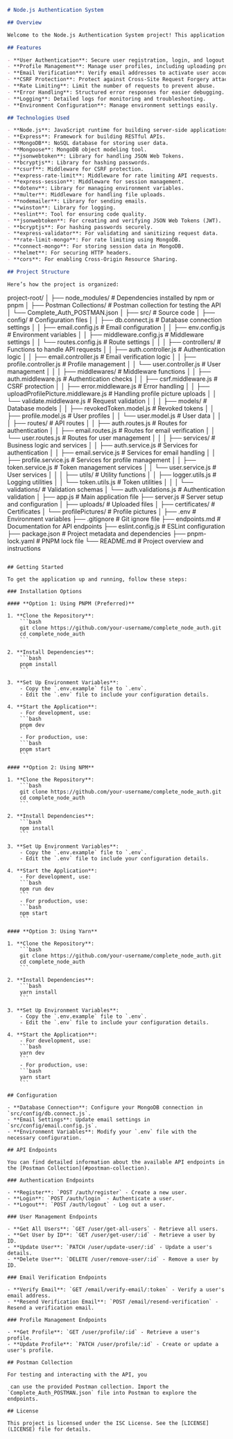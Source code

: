 ```markdown
# Node.js Authentication System

## Overview

Welcome to the Node.js Authentication System project! This application is designed to handle user authentication, profile management, and email verification. It uses modern technologies and best practices to ensure a secure and efficient system.

## Features

- **User Authentication**: Secure user registration, login, and logout using JWT (JSON Web Tokens).
- **Profile Management**: Manage user profiles, including uploading profile pictures.
- **Email Verification**: Verify email addresses to activate user accounts.
- **CSRF Protection**: Protect against Cross-Site Request Forgery attacks.
- **Rate Limiting**: Limit the number of requests to prevent abuse.
- **Error Handling**: Structured error responses for easier debugging.
- **Logging**: Detailed logs for monitoring and troubleshooting.
- **Environment Configuration**: Manage environment settings easily.

## Technologies Used

- **Node.js**: JavaScript runtime for building server-side applications.
- **Express**: Framework for building RESTful APIs.
- **MongoDB**: NoSQL database for storing user data.
- **Mongoose**: MongoDB object modeling tool.
- **jsonwebtoken**: Library for handling JSON Web Tokens.
- **bcryptjs**: Library for hashing passwords.
- **csurf**: Middleware for CSRF protection.
- **express-rate-limit**: Middleware for rate limiting API requests.
- **express-session**: Middleware for session management.
- **dotenv**: Library for managing environment variables.
- **multer**: Middleware for handling file uploads.
- **nodemailer**: Library for sending emails.
- **winston**: Library for logging.
- **eslint**: Tool for ensuring code quality.
- **jsonwebtoken**: For creating and verifying JSON Web Tokens (JWT).
- **bcryptjs**: For hashing passwords securely.
- **express-validator**: For validating and sanitizing request data.
- **rate-limit-mongo**: For rate limiting using MongoDB.
- **connect-mongo**: For storing session data in MongoDB.
- **helmet**: For securing HTTP headers.
- **cors**: For enabling Cross-Origin Resource Sharing.

## Project Structure

Here’s how the project is organized:

```
project-root/
│
├── node_modules/                 # Dependencies installed by npm or pnpm
│
├── Postman Collections/          # Postman collection for testing the API
│   └── Complete_Auth_POSTMAN.json
│
├── src/                          # Source code
│   ├── config/                   # Configuration files
│   │   ├── db.connect.js         # Database connection settings
│   │   ├── email.config.js       # Email configuration
│   │   ├── env.config.js         # Environment variables
│   │   ├── middleware.config.js  # Middleware settings
│   │   └── routes.config.js      # Route settings
│   │
│   ├── controllers/             # Functions to handle API requests
│   │   ├── auth.controller.js    # Authentication logic
│   │   ├── email.controller.js   # Email verification logic
│   │   ├── profile.controller.js # Profile management
│   │   └── user.controller.js    # User management
│   │
│   ├── middlewares/             # Middleware functions
│   │   ├── auth.middleware.js    # Authentication checks
│   │   ├── csrf.middleware.js    # CSRF protection
│   │   ├── error.middleware.js   # Error handling
│   │   ├── uploadProfilePicture.middleware.js # Handling profile picture uploads
│   │   └── validate.middleware.js # Request validation
│   │
│   ├── models/                  # Database models
│   │   ├── revokedToken.model.js # Revoked tokens
│   │   ├── profile.model.js      # User profiles
│   │   └── user.model.js         # User data
│   │
│   ├── routes/                  # API routes
│   │   ├── auth.routes.js        # Routes for authentication
│   │   ├── email.routes.js       # Routes for email verification
│   │   └── user.routes.js        # Routes for user management
│   │
│   ├── services/                # Business logic and services
│   │   ├── auth.service.js       # Services for authentication
│   │   ├── email.service.js      # Services for email handling
│   │   ├── profile.service.js    # Services for profile management
│   │   ├── token.service.js      # Token management services
│   │   └── user.service.js       # User services
│   │
│   ├── utils/                   # Utility functions
│   │   ├── logger.utils.js       # Logging utilities
│   │   └── token.utils.js        # Token utilities
│   │
│   └── validations/             # Validation schemas
│       └── auth.validations.js   # Authentication validation
│
├── app.js                       # Main application file
├── server.js                    # Server setup and configuration
│
├── uploads/                     # Uploaded files
│   ├── certificates/            # Certificates
│   └── profilePictures/         # Profile pictures
│
├── .env                         # Environment variables
├── .gitignore                    # Git ignore file
├── endpoints.md                 # Documentation for API endpoints
├── eslint.config.js             # ESLint configuration
├── package.json                 # Project metadata and dependencies
├── pnpm-lock.yaml               # PNPM lock file
└── README.md                    # Project overview and instructions
```

## Getting Started

To get the application up and running, follow these steps:

### Installation Options

#### **Option 1: Using PNPM (Preferred)**

1. **Clone the Repository**:
    ```bash
    git clone https://github.com/your-username/complete_node_auth.git
    cd complete_node_auth
    ```

2. **Install Dependencies**:
    ```bash
    pnpm install
    ```

3. **Set Up Environment Variables**:
    - Copy the `.env.example` file to `.env`.
    - Edit the `.env` file to include your configuration details.

4. **Start the Application**:
    - For development, use:
    ```bash
    pnpm dev
    ```
    - For production, use:
    ```bash
    pnpm start
    ```

#### **Option 2: Using NPM**

1. **Clone the Repository**:
    ```bash
    git clone https://github.com/your-username/complete_node_auth.git
    cd complete_node_auth
    ```

2. **Install Dependencies**:
    ```bash
    npm install
    ```

3. **Set Up Environment Variables**:
    - Copy the `.env.example` file to `.env`.
    - Edit the `.env` file to include your configuration details.

4. **Start the Application**:
    - For development, use:
    ```bash
    npm run dev
    ```
    - For production, use:
    ```bash
    npm start
    ```

#### **Option 3: Using Yarn**

1. **Clone the Repository**:
    ```bash
    git clone https://github.com/your-username/complete_node_auth.git
    cd complete_node_auth
    ```

2. **Install Dependencies**:
    ```bash
    yarn install
    ```

3. **Set Up Environment Variables**:
    - Copy the `.env.example` file to `.env`.
    - Edit the `.env` file to include your configuration details.

4. **Start the Application**:
    - For development, use:
    ```bash
    yarn dev
    ```
    - For production, use:
    ```bash
    yarn start
    ```

## Configuration

- **Database Connection**: Configure your MongoDB connection in `src/config/db.connect.js`.
- **Email Settings**: Update email settings in `src/config/email.config.js`.
- **Environment Variables**: Modify your `.env` file with the necessary configuration.

## API Endpoints

You can find detailed information about the available API endpoints in the [Postman Collection](#postman-collection).

### Authentication Endpoints

- **Register**: `POST /auth/register` - Create a new user.
- **Login**: `POST /auth/login` - Authenticate a user.
- **Logout**: `POST /auth/logout` - Log out a user.

### User Management Endpoints

- **Get All Users**: `GET /user/get-all-users` - Retrieve all users.
- **Get User by ID**: `GET /user/get-user/:id` - Retrieve a user by ID.
- **Update User**: `PATCH /user/update-user/:id` - Update a user's details.
- **Delete User**: `DELETE /user/remove-user/:id` - Remove a user by ID.

### Email Verification Endpoints

- **Verify Email**: `GET /email/verify-email/:token` - Verify a user's email address.
- **Resend Verification Email**: `POST /email/resend-verification` - Resend a verification email.

### Profile Management Endpoints

- **Get Profile**: `GET /user/profile/:id` - Retrieve a user's profile.
- **Update Profile**: `PATCH /user/profile/:id` - Create or update a user's profile.

## Postman Collection

For testing and interacting with the API, you

 can use the provided Postman collection. Import the `Complete_Auth_POSTMAN.json` file into Postman to explore the endpoints.

## License

This project is licensed under the ISC License. See the [LICENSE](LICENSE) file for details.
```